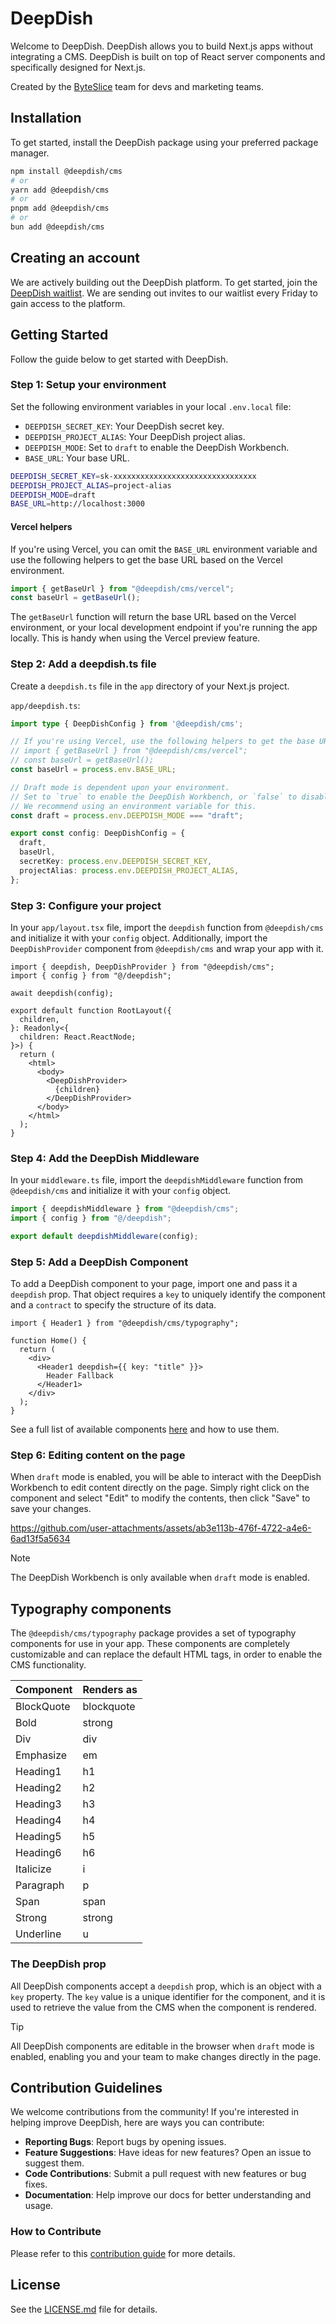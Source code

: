 # DeepDish

Welcome to DeepDish. DeepDish allows you to build Next.js apps without integrating a CMS.
DeepDish is built on top of React server components and specifically designed for Next.js.

Created by the [ByteSlice](https://byteslice.co) team for devs and marketing teams.

## Installation

To get started, install the DeepDish package using your preferred package manager.

```sh
npm install @deepdish/cms
# or
yarn add @deepdish/cms
# or
pnpm add @deepdish/cms
# or
bun add @deepdish/cms
```

## Creating an account

We are actively building out the DeepDish platform. To get started, join the [DeepDish waitlist](https://www.deepdish.app).
We are sending out invites to our waitlist every Friday to gain access to the platform.

## Getting Started

Follow the guide below to get started with DeepDish.

### Step 1: Setup your environment

Set the following environment variables in your local `.env.local` file:

- `DEEPDISH_SECRET_KEY`: Your DeepDish secret key.
- `DEEPDISH_PROJECT_ALIAS`: Your DeepDish project alias.
- `DEEPDISH_MODE`: Set to `draft` to enable the DeepDish Workbench.
- `BASE_URL`: Your base URL.

```sh
DEEPDISH_SECRET_KEY=sk-xxxxxxxxxxxxxxxxxxxxxxxxxxxxxxxx
DEEPDISH_PROJECT_ALIAS=project-alias
DEEPDISH_MODE=draft
BASE_URL=http://localhost:3000
```

#### Vercel helpers

If you're using Vercel, you can omit the `BASE_URL` environment variable and use the following helpers to get the base URL based on the Vercel environment.

```ts
import { getBaseUrl } from "@deepdish/cms/vercel";
const baseUrl = getBaseUrl();
```

The `getBaseUrl` function will return the base URL based on the Vercel environment, or your local development endpoint if you're running the app locally.
This is handy when using the Vercel preview feature.

### Step 2: Add a deepdish.ts file

Create a `deepdish.ts` file in the `app` directory of your Next.js project.

`app/deepdish.ts`:

```ts
import type { DeepDishConfig } from '@deepdish/cms';

// If you're using Vercel, use the following helpers to get the base URL.
// import { getBaseUrl } from "@deepdish/cms/vercel";
// const baseUrl = getBaseUrl();
const baseUrl = process.env.BASE_URL;

// Draft mode is dependent upon your environment.
// Set to `true` to enable the DeepDish Workbench, or `false` to disable it.
// We recommend using an environment variable for this.
const draft = process.env.DEEPDISH_MODE === "draft";

export const config: DeepDishConfig = {
  draft,
  baseUrl,
  secretKey: process.env.DEEPDISH_SECRET_KEY,
  projectAlias: process.env.DEEPDISH_PROJECT_ALIAS,
};
```

### Step 3: Configure your project

In your `app/layout.tsx` file, import the `deepdish` function from `@deepdish/cms` and initialize it with your `config` object.
Additionally, import the `DeepDishProvider` component from `@deepdish/cms` and wrap your app with it.

```tsx
import { deepdish, DeepDishProvider } from "@deepdish/cms";
import { config } from "@/deepdish";

await deepdish(config);

export default function RootLayout({
  children,
}: Readonly<{
  children: React.ReactNode;
}>) {
  return (
    <html>
      <body>
        <DeepDishProvider>
          {children}
        </DeepDishProvider>
      </body>
    </html>
  );
}
```

### Step 4: Add the DeepDish Middleware

In your `middleware.ts` file, import the `deepdishMiddleware` function from `@deepdish/cms` and initialize it with your `config` object.

```ts
import { deepdishMiddleware } from "@deepdish/cms";
import { config } from "@/deepdish";

export default deepdishMiddleware(config);
```

### Step 5: Add a DeepDish Component

To add a DeepDish component to your page, import one and pass it a `deepdish` prop. That object requires a `key` to uniquely identify the component and a `contract` to specify the structure of its data.

```tsx
import { Header1 } from "@deepdish/cms/typography";

function Home() {
  return (
    <div>
      <Header1 deepdish={{ key: "title" }}>
        Header Fallback
      </Header1>
    </div>
  );
}
```

See a full list of available components [here](#typography-components) and how to use them.

### Step 6: Editing content on the page

When `draft` mode is enabled, you will be able to interact with the DeepDish Workbench to edit content directly on the page.
Simply right click on the component and select "Edit" to modify the contents, then click "Save" to save your changes.

https://github.com/user-attachments/assets/ab3e113b-476f-4722-a4e6-6ad13f5a5634

> [!Note]
> The DeepDish Workbench is only available when `draft` mode is enabled.

## Typography components

The `@deepdish/cms/typography` package provides a set of typography components for use in your app.
These components are completely customizable and can replace the default HTML tags, in order to enable the CMS functionality.

| Component | Renders as |
| --- | --- |
| BlockQuote | blockquote |
| Bold | strong |
| Div | div |
| Emphasize | em |
| Heading1 | h1 |
| Heading2 | h2 |
| Heading3 | h3 |
| Heading4 | h4 |
| Heading5 | h5 |
| Heading6 | h6 |
| Italicize | i |
| Paragraph | p |
| Span | span |
| Strong | strong |
| Underline | u |

### The DeepDish prop

All DeepDish components accept a `deepdish` prop, which is an object with a `key` property.
The `key` value is a unique identifier for the component, and it is used to retrieve the value from the CMS when the component is rendered.

> [!TIP]
> All DeepDish components are editable in the browser when `draft` mode is enabled, enabling you and your team to make changes directly in the page.

## Contribution Guidelines

We welcome contributions from the community! If you're interested in helping improve DeepDish, here are ways you can contribute:

- **Reporting Bugs**: Report bugs by opening issues.
- **Feature Suggestions**: Have ideas for new features? Open an issue to suggest them.
- **Code Contributions**: Submit a pull request with new features or bug fixes.
- **Documentation**: Help improve our docs for better understanding and usage.

### How to Contribute

Please refer to this [contribution guide](./CONTRIBUTE.md) for more details.

## License

See the [LICENSE.md](LICENSE.md) file for details.
